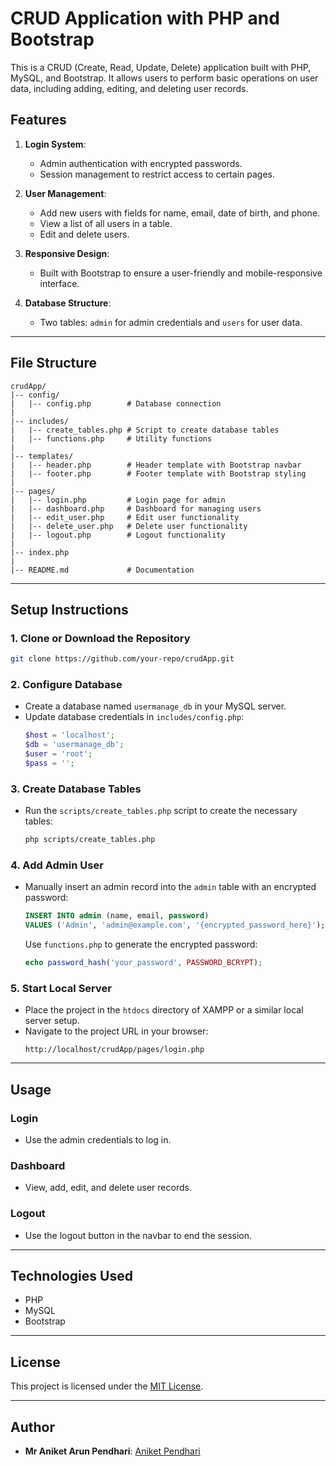 # CRUD Application with PHP and Bootstrap

This is a CRUD (Create, Read, Update, Delete) application built with PHP, MySQL, and Bootstrap. It allows users to perform basic operations on user data, including adding, editing, and deleting user records.

## Features

1. **Login System**:
   - Admin authentication with encrypted passwords.
   - Session management to restrict access to certain pages.

2. **User Management**:
   - Add new users with fields for name, email, date of birth, and phone.
   - View a list of all users in a table.
   - Edit and delete users.

3. **Responsive Design**:
   - Built with Bootstrap to ensure a user-friendly and mobile-responsive interface.

4. **Database Structure**:
   - Two tables: `admin` for admin credentials and `users` for user data.

---

## File Structure

```
crudApp/
|-- config/
|   |-- config.php        # Database connection
|
|-- includes/
|   |-- create_tables.php # Script to create database tables
|   |-- functions.php     # Utility functions
|
|-- templates/
|   |-- header.php        # Header template with Bootstrap navbar
|   |-- footer.php        # Footer template with Bootstrap styling
|
|-- pages/
|   |-- login.php         # Login page for admin
|   |-- dashboard.php     # Dashboard for managing users
|   |-- edit_user.php     # Edit user functionality
|   |-- delete_user.php   # Delete user functionality
|   |-- logout.php        # Logout functionality
|
|-- index.php
|
|-- README.md             # Documentation
```

---

## Setup Instructions

### 1. Clone or Download the Repository
```bash
git clone https://github.com/your-repo/crudApp.git
```

### 2. Configure Database
- Create a database named `usermanage_db` in your MySQL server.
- Update database credentials in `includes/config.php`:
  ```php
  $host = 'localhost';
  $db = 'usermanage_db';
  $user = 'root';
  $pass = '';
  ```

### 3. Create Database Tables
- Run the `scripts/create_tables.php` script to create the necessary tables:
  ```bash
  php scripts/create_tables.php
  ```

### 4. Add Admin User
- Manually insert an admin record into the `admin` table with an encrypted password:
  ```sql
  INSERT INTO admin (name, email, password)
  VALUES ('Admin', 'admin@example.com', '{encrypted_password_here}');
  ```
  Use `functions.php` to generate the encrypted password:
  ```php
  echo password_hash('your_password', PASSWORD_BCRYPT);
  ```

### 5. Start Local Server
- Place the project in the `htdocs` directory of XAMPP or a similar local server setup.
- Navigate to the project URL in your browser:
  ```
  http://localhost/crudApp/pages/login.php
  ```

---

## Usage

### Login
- Use the admin credentials to log in.

### Dashboard
- View, add, edit, and delete user records.

### Logout
- Use the logout button in the navbar to end the session.

---


## Technologies Used
- PHP
- MySQL
- Bootstrap

---

## License
This project is licensed under the [MIT License](LICENSE).

---

## Author
- **Mr Aniket Arun Pendhari**: [Aniket Pendhari](https://github.com/aniketArun)

